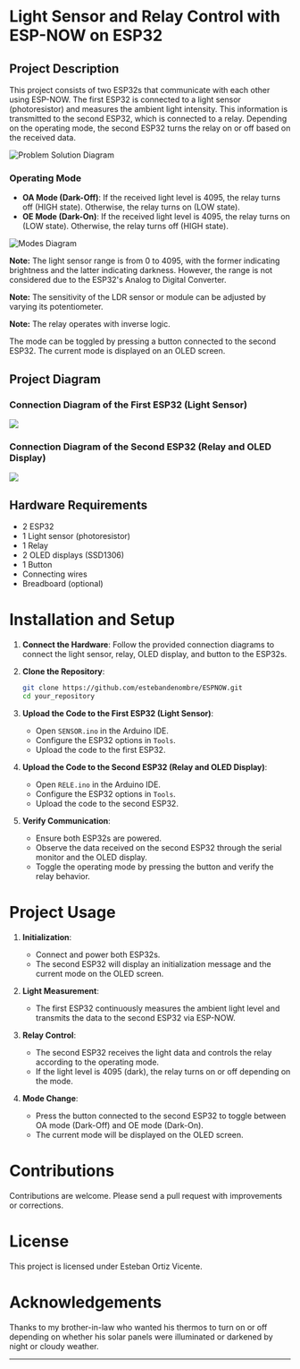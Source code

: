 # Light Sensor and Relay Control with ESP-NOW on ESP32

## Project Description

This project consists of two ESP32s that communicate with each other using ESP-NOW. The first ESP32 is connected to a light sensor (photoresistor) and measures the ambient light intensity. This information is transmitted to the second ESP32, which is connected to a relay. Depending on the operating mode, the second ESP32 turns the relay on or off based on the received data.

![Problem Solution Diagram](diagrama_solucion.svg)

### Operating Mode

- **OA Mode (Dark-Off)**: If the received light level is 4095, the relay turns off (HIGH state). Otherwise, the relay turns on (LOW state).
- **OE Mode (Dark-On)**: If the received light level is 4095, the relay turns on (LOW state). Otherwise, the relay turns off (HIGH state).

![Modes Diagram](diagrama_modos.svg)

**Note:** The light sensor range is from 0 to 4095, with the former indicating brightness and the latter indicating darkness. However, the range is not considered due to the ESP32's Analog to Digital Converter. 

**Note:** The sensitivity of the LDR sensor or module can be adjusted by varying its potentiometer. 

**Note:** The relay operates with inverse logic.

The mode can be toggled by pressing a button connected to the second ESP32. The current mode is displayed on an OLED screen.

## Project Diagram

### Connection Diagram of the First ESP32 (Light Sensor)

![](diagrama_conexion_senso.svg)

### Connection Diagram of the Second ESP32 (Relay and OLED Display)

![](diagrama_rele.svg)

## Hardware Requirements
- 2 ESP32
- 1 Light sensor (photoresistor)
- 1 Relay
- 2 OLED displays (SSD1306)
- 1 Button
- Connecting wires
- Breadboard (optional)

# Installation and Setup

1. **Connect the Hardware**: Follow the provided connection diagrams to connect the light sensor, relay, OLED display, and button to the ESP32s.
   
2. **Clone the Repository**:

    ```sh
    git clone https://github.com/estebandenombre/ESPNOW.git
    cd your_repository
    ```

3. **Upload the Code to the First ESP32 (Light Sensor)**:
   - Open `SENSOR.ino` in the Arduino IDE.
   - Configure the ESP32 options in `Tools`.
   - Upload the code to the first ESP32.

4. **Upload the Code to the Second ESP32 (Relay and OLED Display)**:
   - Open `RELE.ino` in the Arduino IDE.
   - Configure the ESP32 options in `Tools`.
   - Upload the code to the second ESP32.

5. **Verify Communication**:
   - Ensure both ESP32s are powered.
   - Observe the data received on the second ESP32 through the serial monitor and the OLED display.
   - Toggle the operating mode by pressing the button and verify the relay behavior.

# Project Usage

1. **Initialization**:
   - Connect and power both ESP32s.
   - The second ESP32 will display an initialization message and the current mode on the OLED screen.

2. **Light Measurement**:
   - The first ESP32 continuously measures the ambient light level and transmits the data to the second ESP32 via ESP-NOW.

3. **Relay Control**:
   - The second ESP32 receives the light data and controls the relay according to the operating mode.
   - If the light level is 4095 (dark), the relay turns on or off depending on the mode.

4. **Mode Change**:
   - Press the button connected to the second ESP32 to toggle between OA mode (Dark-Off) and OE mode (Dark-On).
   - The current mode will be displayed on the OLED screen.

# Contributions

Contributions are welcome. Please send a pull request with improvements or corrections.

# License

This project is licensed under Esteban Ortiz Vicente.

# Acknowledgements

Thanks to my brother-in-law who wanted his thermos to turn on or off depending on whether his solar panels were illuminated or darkened by night or cloudy weather.

---
